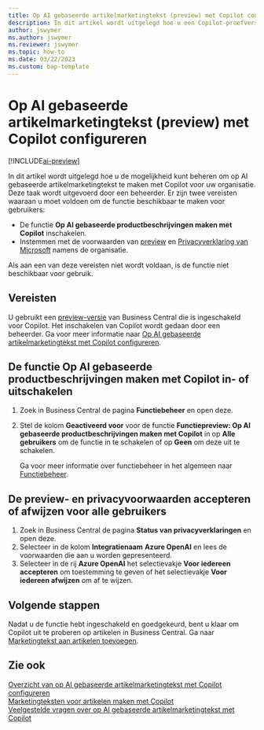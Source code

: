 ```yaml
---
title: Op AI gebaseerde artikelmarketingtekst (preview) met Copilot configureren
description: In dit artikel wordt uitgelegd hoe u een Copilot-proefversie van Business Central kunt krijgen en Copilot kunt inschakelen in een omgeving.
author: jswymer
ms.author: jswymer
ms.reviewer: jswymer
ms.topic: how-to
ms.date: 03/22/2023
ms.custom: bap-template
---
```


# <a name="configure-ai-powered-item-marketing-text-preview-with-copilot"></a><a name="configure-ai-powered-item-marketing-text-preview-with-copilot"></a><a name="configure-ai-powered-item-marketing-text-preview-with-copilot"></a>Op AI gebaseerde artikelmarketingtekst (preview) met Copilot configureren

[!INCLUDE[ai-preview](includes/ai-preview.md)]

In dit artikel wordt uitgelegd hoe u de mogelijkheid kunt beheren om op AI gebaseerde artikelmarketingtekst te maken met Copilot voor uw organisatie. Deze taak wordt uitgevoerd door een beheerder. Er zijn twee vereisten waaraan u moet voldoen om de functie beschikbaar te maken voor gebruikers:

- De functie **Op AI gebaseerde productbeschrijvingen maken met Copilot** inschakelen.
- Instemmen met de voorwaarden van [preview](https://dynamics.microsoft.com/legaldocs/supp-dynamics365-preview/) en [Privacyverklaring van Microsoft](https://go.microsoft.com/fwlink/?LinkId=521839) namens de organisatie.

Als aan een van deze vereisten niet wordt voldaan, is de functie niet beschikbaar voor gebruik.

## <a name="prerequisites"></a><a name="prerequisites"></a><a name="prerequisites"></a>Vereisten

U gebruikt een [preview-versie](ai-preview-getstarted.md) van Business Central die is ingeschakeld voor Copilot. Het inschakelen van Copilot wordt gedaan door een beheerder. Ga voor meer informatie naar [Op AI gebaseerde artikelmarketingtekst met Copilot configureren](enable-ai.md).

## <a name="enable-or-disable-create-ai-powered-product-descriptions-with-copilot"></a><a name="enable-or-disable-create-ai-powered-product-descriptions-with-copilot"></a><a name="enable-or-disable-create-ai-powered-product-descriptions-with-copilot"></a>De functie Op AI gebaseerde productbeschrijvingen maken met Copilot in- of uitschakelen

1. Zoek in Business Central de pagina **Functiebeheer** en open deze.
2. Stel de kolom **Geactiveerd voor** voor de functie **Functiepreview: Op AI gebaseerde productbeschrijvingen maken met Copilot** in op **Alle gebruikers** om de functie in te schakelen of op **Geen** om deze uit te schakelen.

   Ga voor meer informatie over functiebeheer in het algemeen naar [Functiebeheer](/dynamics365/business-central/dev-itpro/administration/feature-management).

## <a name="consent-to-or-reject-preview-and-privacy-terms-and-conditions-for-all-users"></a><a name="consent-to-or-reject-preview-and-privacy-terms-and-conditions-for-all-users"></a><a name="consent-to-or-reject-preview-and-privacy-terms-and-conditions-for-all-users"></a>De preview- en privacyvoorwaarden accepteren of afwijzen voor alle gebruikers

1. Zoek in Business Central de pagina **Status van privacyverklaringen** en open deze.
2. Selecteer in de kolom **Integratienaam** **Azure OpenAI** en lees de voorwaarden die aan u worden gepresenteerd.
3. Selecteer in de rij **Azure OpenAI** het selectievakje **Voor iedereen accepteren** om toestemming te geven of het selectievakje **Voor iedereen afwijzen** om af te wijzen.

## <a name="next-steps"></a><a name="next-steps"></a><a name="next-steps"></a>Volgende stappen

Nadat u de functie hebt ingeschakeld en goedgekeurd, bent u klaar om Copilot uit te proberen op artikelen in Business Central. Ga naar [Marketingtekst aan artikelen toevoegen](item-marketing-text.md).  

## <a name="see-also"></a><a name="see-also"></a><a name="see-also"></a>Zie ook

[Overzicht van op AI gebaseerde artikelmarketingtekst met Copilot configureren](ai-overview.md)  
[Marketingteksten voor artikelen maken met Copilot](item-marketing-text.md)  
[Veelgestelde vragen over op AI gebaseerde artikelmarketingtekst met Copilot](ai-faq.md)  
